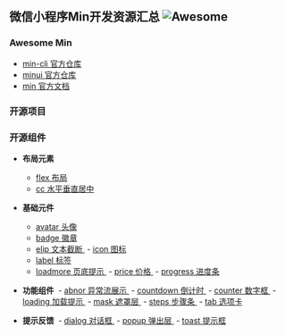 ## 微信小程序Min开发资源汇总 ![Awesome](https://cdn.rawgit.com/sindresorhus/awesome/d7305f38d29fed78fa85652e3a63e154dd8e8829/media/badge.svg)

### Awesome Min

- [ min-cli 官方仓库 ](https://github.com/meili/min-cli)
- [ minui 官方仓库 ](https://github.com/meili/minui)
- [ min 官方文档 ](https://meili.github.io/min/index.html)

### 开源项目

### 开源组件

- **布局元素**
  - [ flex 布局 ](https://github.com/meili/minui/tree/master/packages/wxc-flex)
  - [ cc 水平垂直居中 ](https://github.com/meili/minui/tree/master/packages/wxc-cc)

- **基础元件**
  - [ avatar 头像 ](https://github.com/meili/minui/tree/master/packages/wxc-avatar)
  - [ badge 徽章 ](https://github.com/meili/minui/tree/master/packages/wxc-badge)
  - [ elip 文本截断 ](https://github.com/meili/minui/tree/master/packages/wxc-elip)
  - [ icon 图标 ](https://github.com/meili/minui/tree/master/packages/wxc-icon)
  - [ label 标签 ](https://github.com/meili/minui/tree/master/packages/wxc-label)
  - [ loadmore 页底提示 ](https://github.com/meili/minui/tree/master/packages/wxc-loadmore)
  - [ price 价格 ](https://github.com/meili/minui/tree/master/packages/wxc-price)
  - [ progress 进度条 ](https://github.com/meili/minui/tree/master/packages/wxc-progress)
  
- **功能组件**
  - [ abnor 异常流展示 ](https://github.com/meili/minui/tree/master/packages/wxc-abnor)
  - [ countdown 倒计时 ](https://github.com/meili/minui/tree/master/packages/wxc-countdown)
  - [ counter 数字框 ](https://github.com/meili/minui/tree/master/packages/wxc-counter)
  - [ loading 加载提示 ](https://github.com/meili/minui/tree/master/packages/wxc-loading)
  - [ mask 遮罩层 ](https://github.com/meili/minui/tree/master/packages/wxc-mask)
  - [ steps 步骤条 ](https://github.com/meili/minui/tree/master/packages/wxc-steps)
  - [ tab 选项卡 ](https://github.com/meili/minui/tree/master/packages/wxc-tab)

- **提示反馈**
  - [ dialog 对话框 ](https://github.com/meili/minui/tree/master/packages/wxc-dialog)
  - [ popup 弹出层 ](https://github.com/meili/minui/tree/master/packages/wxc-popup)
  - [ toast 提示框 ](https://github.com/meili/minui/tree/master/packages/wxc-toast)

